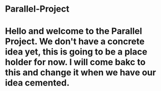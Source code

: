 # Parallel-Project
# Hello and welcome to the Parallel Project. We don't have a concrete idea yet, this is going to be a place holder for now. I will come bakc to this and change it when we have our idea cemented. 
